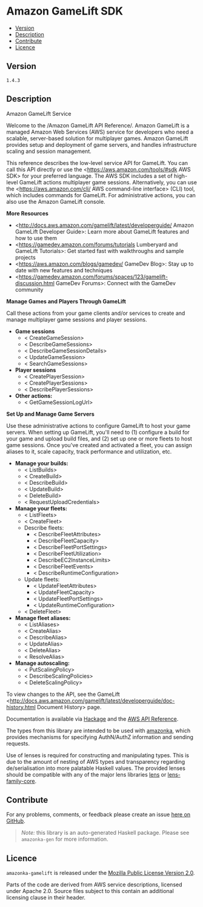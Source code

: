 # Amazon GameLift SDK

* [Version](#version)
* [Description](#description)
* [Contribute](#contribute)
* [Licence](#licence)


## Version

`1.4.3`


## Description

Amazon GameLift Service

Welcome to the /Amazon GameLift API Reference/. Amazon GameLift is a managed Amazon Web Services (AWS) service for developers who need a scalable, server-based solution for multiplayer games. Amazon GameLift provides setup and deployment of game servers, and handles infrastructure scaling and session management.

This reference describes the low-level service API for GameLift. You can call this API directly or use the <https://aws.amazon.com/tools/#sdk AWS SDK> for your preferred language. The AWS SDK includes a set of high-level GameLift actions multiplayer game sessions. Alternatively, you can use the <https://aws.amazon.com/cli/ AWS command-line interface> (CLI) tool, which includes commands for GameLift. For administrative actions, you can also use the Amazon GameLift console.

__More Resources__

-   <http://docs.aws.amazon.com/gamelift/latest/developerguide/ Amazon GameLift Developer Guide>: Learn more about GameLift features and how to use them
-   <https://gamedev.amazon.com/forums/tutorials Lumberyard and GameLift Tutorials>: Get started fast with walkthroughs and sample projects
-   <https://aws.amazon.com/blogs/gamedev/ GameDev Blog>: Stay up to date with new features and techniques
-   <https://gamedev.amazon.com/forums/spaces/123/gamelift-discussion.html GameDev Forums>: Connect with the GameDev community

__Manage Games and Players Through GameLift__

Call these actions from your game clients and\/or services to create and manage multiplayer game sessions and player sessions.

-   __Game sessions__
    -   < CreateGameSession>
    -   < DescribeGameSessions>
    -   < DescribeGameSessionDetails>
    -   < UpdateGameSession>
    -   < SearchGameSessions>
-   __Player sessions__
    -   < CreatePlayerSession>
    -   < CreatePlayerSessions>
    -   < DescribePlayerSessions>
-   __Other actions:__
    -   < GetGameSessionLogUrl>

__Set Up and Manage Game Servers__

Use these administrative actions to configure GameLift to host your game servers. When setting up GameLift, you\'ll need to (1) configure a build for your game and upload build files, and (2) set up one or more fleets to host game sessions. Once you\'ve created and activated a fleet, you can assign aliases to it, scale capacity, track performance and utilization, etc.

-   __Manage your builds:__
    -   < ListBuilds>
    -   < CreateBuild>
    -   < DescribeBuild>
    -   < UpdateBuild>
    -   < DeleteBuild>
    -   < RequestUploadCredentials>
-   __Manage your fleets:__
    -   < ListFleets>
    -   < CreateFleet>
    -   Describe fleets:
        -   < DescribeFleetAttributes>
        -   < DescribeFleetCapacity>
        -   < DescribeFleetPortSettings>
        -   < DescribeFleetUtilization>
        -   < DescribeEC2InstanceLimits>
        -   < DescribeFleetEvents>
        -   < DescribeRuntimeConfiguration>
    -   Update fleets:
        -   < UpdateFleetAttributes>
        -   < UpdateFleetCapacity>
        -   < UpdateFleetPortSettings>
        -   < UpdateRuntimeConfiguration>
    -   < DeleteFleet>
-   __Manage fleet aliases:__
    -   < ListAliases>
    -   < CreateAlias>
    -   < DescribeAlias>
    -   < UpdateAlias>
    -   < DeleteAlias>
    -   < ResolveAlias>
-   __Manage autoscaling:__
    -   < PutScalingPolicy>
    -   < DescribeScalingPolicies>
    -   < DeleteScalingPolicy>

To view changes to the API, see the GameLift <http://docs.aws.amazon.com/gamelift/latest/developerguide/doc-history.html Document History> page.

Documentation is available via [Hackage](http://hackage.haskell.org/package/amazonka-gamelift)
and the [AWS API Reference](https://aws.amazon.com/documentation/).

The types from this library are intended to be used with [amazonka](http://hackage.haskell.org/package/amazonka),
which provides mechanisms for specifying AuthN/AuthZ information and sending requests.

Use of lenses is required for constructing and manipulating types.
This is due to the amount of nesting of AWS types and transparency regarding
de/serialisation into more palatable Haskell values.
The provided lenses should be compatible with any of the major lens libraries
[lens](http://hackage.haskell.org/package/lens) or [lens-family-core](http://hackage.haskell.org/package/lens-family-core).

## Contribute

For any problems, comments, or feedback please create an issue [here on GitHub](https://github.com/brendanhay/amazonka/issues).

> _Note:_ this library is an auto-generated Haskell package. Please see `amazonka-gen` for more information.


## Licence

`amazonka-gamelift` is released under the [Mozilla Public License Version 2.0](http://www.mozilla.org/MPL/).

Parts of the code are derived from AWS service descriptions, licensed under Apache 2.0.
Source files subject to this contain an additional licensing clause in their header.
